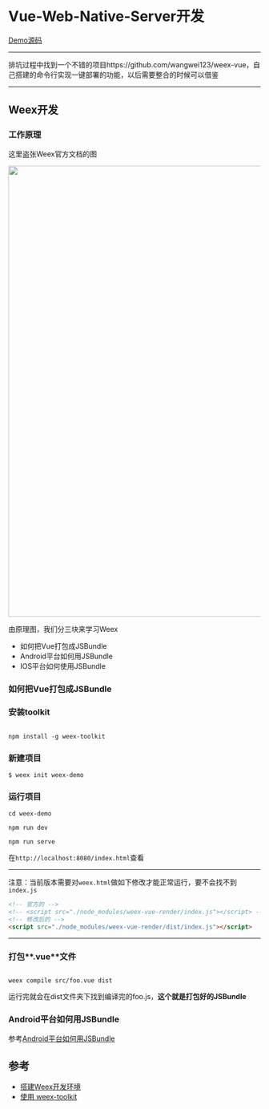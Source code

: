 # Vue-Web-Native-Server开发

[Demo源码](https://coding.net/u/loostudy/p/vue-web-native-server/git) 

---

排坑过程中找到一个不错的项目https://github.com/wangwei123/weex-vue，自己搭建的命令行实现一键部署的功能，以后需要整合的时候可以借鉴

---

## Weex开发

### 工作原理

这里盗张Weex官方文档的图

<a href="http://weex.apache.org/cn/guide/intro/how-it-works.html" ><img src = "http://weex.apache.org/cn/guide/images/flow.png" width="900"></a>

由原理图，我们分三块来学习Weex

- 如何把Vue打包成JSBundle
- Android平台如何用JSBundle
- IOS平台如何使用JSBundle

### 如何把Vue打包成JSBundle

### 安装toolkit

```

npm install -g weex-toolkit

```

### 新建项目

```
$ weex init weex-demo

```

### 运行项目

```
cd weex-demo

npm run dev

npm run serve

```

在`http://localhost:8080/index.html`查看

---

注意：当前版本需要对`weex.html`做如下修改才能正常运行，要不会找不到`index.js`

```html
<!-- 官方的 -->
<!-- <script src="./node_modules/weex-vue-render/index.js"></script> -->
<!-- 修改后的 -->
<script src="./node_modules/weex-vue-render/dist/index.js"></script>

```

---


### 打包**.vue**文件

```

weex compile src/foo.vue dist

```
运行完就会在dist文件夹下找到编译完的foo.js，**这个就是打包好的JSBundle**


### Android平台如何用JSBundle

参考[Android平台如何用JSBundle](https://coding.net/u/loostudy/p/vue-web-native-server/git/tree/master/weex-android-demo)



## 参考

* [搭建Weex开发环境](http://weex.apache.org/cn/guide/set-up-env.html)
* [使用 weex-toolkit](http://weex.apache.org/cn/guide/tools/toolkit.html)